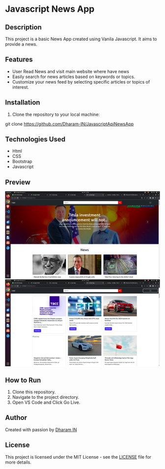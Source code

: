# Javascript News App

## Description

This project is a basic News App created using Vanila Javascript. It aims to provide a news.
## Features

- User Read News and visit main website where have news
- Easily search for news articles based on keywords or topics.
- Customize your news feed by selecting specific articles or topics of interest.

## Installation
1. Clone the repository to your local machine:

git clone https://github.com/Dharam-IN/JavascriptApiNewsApp

## Technologies Used

- Html
- CSS
- Bootstrap
- Javascript

## Preview

![News App Preview](./Screenshots/preview.png)
![News App Preview](./Screenshots/preview2.png)

## How to Run

1. Clone this repository.
2. Navigate to the project directory.
3. Open VS Code and Click Go Live.

## Author

Created with passion by [Dharam IN](https://github.com/Dharam-IN)

## License

This project is licensed under the MIT License - see the [LICENSE](LICENSE) file for more details.
